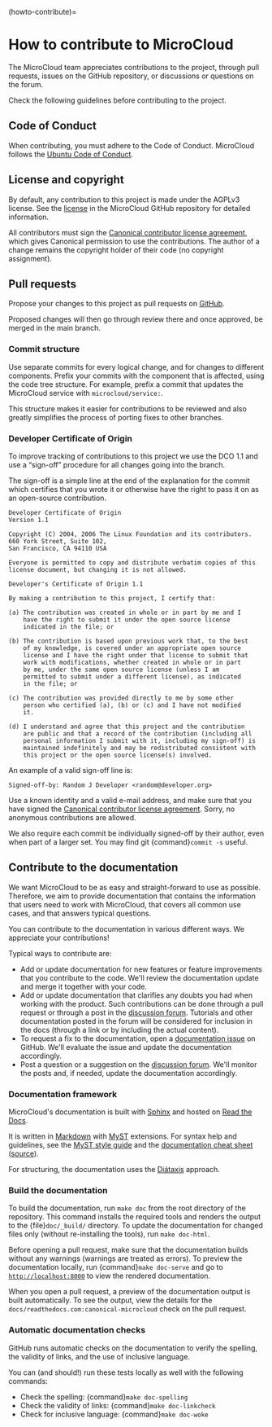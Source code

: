 (howto-contribute)=
# How to contribute to MicroCloud

The MicroCloud team appreciates contributions to the project, through pull requests, issues on the GitHub repository, or discussions or questions on the forum.

Check the following guidelines before contributing to the project.

## Code of Conduct

When contributing, you must adhere to the Code of Conduct.
MicroCloud follows the [Ubuntu Code of Conduct](https://ubuntu.com/community/ethos/code-of-conduct).

## License and copyright

By default, any contribution to this project is made under the AGPLv3 license.
See the [license](https://github.com/canonical/microcloud/blob/main/COPYING) in the MicroCloud GitHub repository for detailed information.

All contributors must sign the [Canonical contributor license agreement](https://ubuntu.com/legal/contributors), which gives Canonical permission to use the contributions.
The author of a change remains the copyright holder of their code (no copyright assignment).

## Pull requests

Propose your changes to this project as pull requests on [GitHub](https://github.com/canonical/microcloud).

Proposed changes will then go through review there and once approved, be merged in the main branch.

### Commit structure

Use separate commits for every logical change, and for changes to different components.
Prefix your commits with the component that is affected, using the code tree structure.
For example, prefix a commit that updates the MicroCloud service with `microcloud/service:`.

This structure makes it easier for contributions to be reviewed and also greatly simplifies the process of porting fixes to other branches.

### Developer Certificate of Origin

To improve tracking of contributions to this project we use the DCO 1.1 and use a “sign-off” procedure for all changes going into the branch.

The sign-off is a simple line at the end of the explanation for the commit which certifies that you wrote it or otherwise have the right to pass it on as an open-source contribution.

```{code}
Developer Certificate of Origin
Version 1.1

Copyright (C) 2004, 2006 The Linux Foundation and its contributors.
660 York Street, Suite 102,
San Francisco, CA 94110 USA

Everyone is permitted to copy and distribute verbatim copies of this
license document, but changing it is not allowed.

Developer's Certificate of Origin 1.1

By making a contribution to this project, I certify that:

(a) The contribution was created in whole or in part by me and I
    have the right to submit it under the open source license
    indicated in the file; or

(b) The contribution is based upon previous work that, to the best
    of my knowledge, is covered under an appropriate open source
    license and I have the right under that license to submit that
    work with modifications, whether created in whole or in part
    by me, under the same open source license (unless I am
    permitted to submit under a different license), as indicated
    in the file; or

(c) The contribution was provided directly to me by some other
    person who certified (a), (b) or (c) and I have not modified
    it.

(d) I understand and agree that this project and the contribution
    are public and that a record of the contribution (including all
    personal information I submit with it, including my sign-off) is
    maintained indefinitely and may be redistributed consistent with
    this project or the open source license(s) involved.
```

An example of a valid sign-off line is:

    Signed-off-by: Random J Developer <random@developer.org>

Use a known identity and a valid e-mail address, and make sure that you have signed the [Canonical contributor license agreement](https://ubuntu.com/legal/contributors).
Sorry, no anonymous contributions are allowed.

We also require each commit be individually signed-off by their author, even when part of a larger set.
You may find git {command}`commit -s` useful.

## Contribute to the documentation

We want MicroCloud to be as easy and straight-forward to use as possible.
Therefore, we aim to provide documentation that contains the information that users need to work with MicroCloud, that covers all common use cases, and that answers typical questions.

You can contribute to the documentation in various different ways.
We appreciate your contributions!

Typical ways to contribute are:

- Add or update documentation for new features or feature improvements that you contribute to the code.
  We'll review the documentation update and merge it together with your code.
- Add or update documentation that clarifies any doubts you had when working with the product.
  Such contributions can be done through a pull request or through a post in the [discussion forum](https://discourse.ubuntu.com/c/lxd/microcloud/).
  Tutorials and other documentation posted in the forum will be considered for inclusion in the docs (through a link or by including the actual content).
- To request a fix to the documentation, open a [documentation issue](https://github.com/canonical/microcloud/issues/new) on GitHub.
  We'll evaluate the issue and update the documentation accordingly.
- Post a question or a suggestion on the [discussion forum](https://discourse.ubuntu.com/c/lxd/microcloud/).
  We'll monitor the posts and, if needed, update the documentation accordingly.

### Documentation framework

MicroCloud's documentation is built with [Sphinx](https://www.sphinx-doc.org/en/master/index.html) and hosted on [Read the Docs](https://about.readthedocs.com/). <!-- wokeignore:rule=master -->

It is written in [Markdown](https://commonmark.org/) with [MyST](https://myst-parser.readthedocs.io/) extensions.
For syntax help and guidelines, see the [MyST style guide](https://canonical-documentation-with-sphinx-and-readthedocscom.readthedocs-hosted.com/style-guide-myst/) and the [documentation cheat sheet](cheat-sheet-myst) ([source](https://raw.githubusercontent.com/canonical/microcloud/main/doc/doc-cheat-sheet-myst.md)).

For structuring, the documentation uses the [Diátaxis](https://diataxis.fr/) approach.

### Build the documentation

To build the documentation, run `make doc` from the root directory of the repository.
This command installs the required tools and renders the output to the {file}`doc/_build/` directory.
To update the documentation for changed files only (without re-installing the tools), run `make doc-html`.

Before opening a pull request, make sure that the documentation builds without any warnings (warnings are treated as errors).
To preview the documentation locally, run {command}`make doc-serve` and go to [`http://localhost:8000`](http://localhost:8000) to view the rendered documentation.

When you open a pull request, a preview of the documentation output is built automatically.
To see the output, view the details for the `docs/readthedocs.com:canonical-microcloud` check on the pull request.

### Automatic documentation checks

GitHub runs automatic checks on the documentation to verify the spelling, the validity of links, and the use of inclusive language.

You can (and should!) run these tests locally as well with the following commands:

- Check the spelling: {command}`make doc-spelling`
- Check the validity of links: {command}`make doc-linkcheck`
- Check for inclusive language: {command}`make doc-woke`
